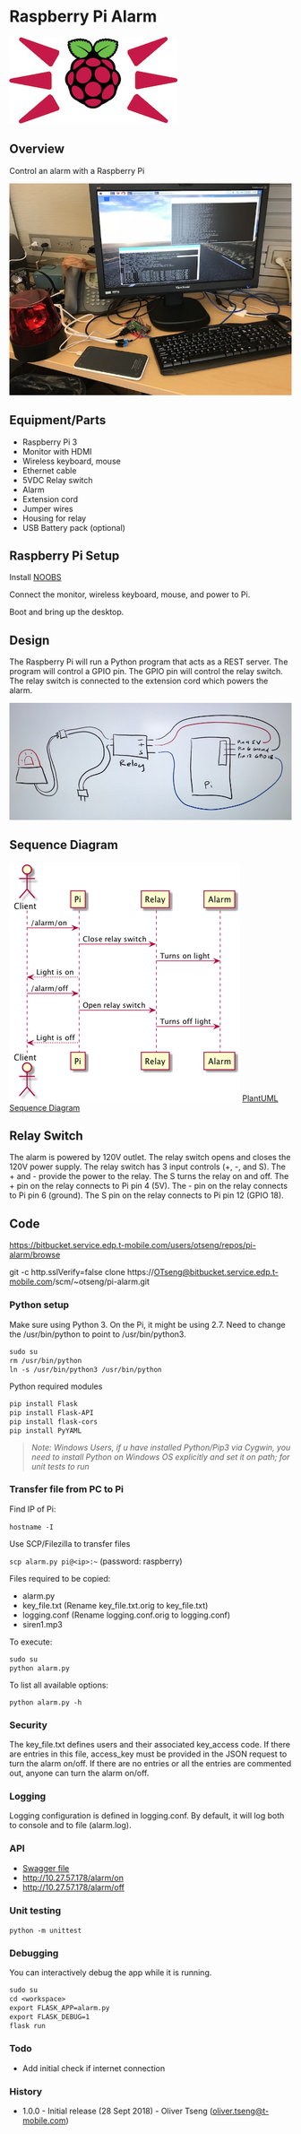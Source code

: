# Raspberry Pi Alarm

![Pi Alarm](images/pi-alarm-medium.jpg)

## Overview

Control an alarm with a Raspberry Pi

![Raspberry Pi Setup](images/setup.jpg)

## Equipment/Parts

- Raspberry Pi 3
- Monitor with HDMI
- Wireless keyboard, mouse
- Ethernet cable
- 5VDC Relay switch
- Alarm
- Extension cord
- Jumper wires
- Housing for relay
- USB Battery pack (optional)


## Raspberry Pi Setup

Install [NOOBS](https://www.raspberrypi.org/help/noobs-setup/2)

Connect the monitor, wireless keyboard, mouse, and power to Pi.

Boot and bring up the desktop.

## Design

The Raspberry Pi will run a Python program that acts as a REST server.  The program will control a GPIO pin.  The GPIO pin will control the relay switch.  The relay switch is connected to the extension cord which powers the alarm.

![Design](images/design.jpg)

## Sequence Diagram

![Sequence Diagram](images/sequence.png)
[PlantUML Sequence Diagram](docs/sequence.puml)

## Relay Switch

The alarm is powered by 120V outlet.  The relay switch opens and closes the 120V power supply.  The relay switch has 3 input controls (+, -, and S).  The + and -
provide the power to the relay.  The S turns the relay on and off.  The + pin on the relay connects to Pi pin 4 (5V).  The - pin on the relay
connects to Pi pin 6 (ground).  The S pin on the relay connects to Pi pin 12 (GPIO 18).

## Code

https://bitbucket.service.edp.t-mobile.com/users/otseng/repos/pi-alarm/browse

git -c http.sslVerify=false clone https://OTseng@bitbucket.service.edp.t-mobile.com/scm/~otseng/pi-alarm.git

### Python setup

Make sure using Python 3.  On the Pi, it might be using 2.7.  Need to change the /usr/bin/python to point to /usr/bin/python3.
```
sudo su
rm /usr/bin/python
ln -s /usr/bin/python3 /usr/bin/python
```

Python required modules
```
pip install Flask
pip install Flask-API
pip install flask-cors
pip install PyYAML
```
> *Note:* _Windows Users, if u have installed Python/Pip3 via Cygwin, you need to install Python on Windows OS explicitly and set it on path; for unit tests to run_

### Transfer file from PC to Pi

Find IP of Pi:

`hostname -I`

Use SCP/Filezilla to transfer files

`scp alarm.py pi@<ip>:~` (password: raspberry)

Files required to be copied:

- alarm.py
- key_file.txt (Rename key_file.txt.orig to key_file.txt)
- logging.conf (Rename logging.conf.orig to logging.conf)
- siren1.mp3

To execute:
```
sudo su
python alarm.py
```

To list all available options:
```
python alarm.py -h
```

### Security

The key_file.txt defines users and their associated key_access code.  If there are entries in this file, access_key must
be provided in the JSON request to turn the alarm on/off.  If there are no entries or all the entries are commented out,
anyone can turn the alarm on/off.

### Logging

Logging configuration is defined in logging.conf.  By default, it will log both to console and to file (alarm.log).  

### API

- [Swagger file](docs/alarm.yml)
- <http://10.27.57.178/alarm/on>
- <http://10.27.57.178/alarm/off>

### Unit testing

`python -m unittest`

### Debugging

You can interactively debug the app while it is running.  

```
sudo su
cd <workspace>
export FLASK_APP=alarm.py
export FLASK_DEBUG=1
flask run
```

### Todo

- Add initial check if internet connection

### History

- 1.0.0 - Initial release (28 Sept 2018) - Oliver Tseng (oliver.tseng@t-mobile.com)
